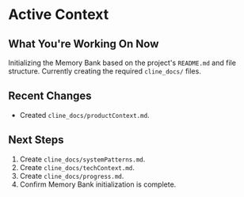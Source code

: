 # Active Context

## What You're Working On Now

Initializing the Memory Bank based on the project's `README.md` and file structure. Currently creating the required `cline_docs/` files.

## Recent Changes

-   Created `cline_docs/productContext.md`.

## Next Steps

1.  Create `cline_docs/systemPatterns.md`.
2.  Create `cline_docs/techContext.md`.
3.  Create `cline_docs/progress.md`.
4.  Confirm Memory Bank initialization is complete.
